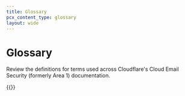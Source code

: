 ```yaml
---
title: Glossary
pcx_content_type: glossary
layout: wide
---
```


# Glossary

Review the definitions for terms used across Cloudflare's Cloud Email Security (formerly Area 1) documentation.

{{<glossary product="Cloud Email Security (formerly Area 1)">}}